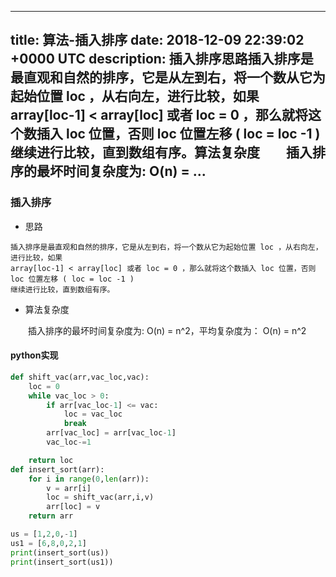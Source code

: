 
---
title: 算法-插入排序
date: 2018-12-09 22:39:02 +0000 UTC
description: 插入排序思路插入排序是最直观和自然的排序，它是从左到右，将一个数从它为起始位置 loc ，从右向左，进行比较，如果 array[loc-1] &lt; array[loc] 或者 loc = 0 ，那么就将这个数插入 loc 位置，否则 loc 位置左移 ( loc = loc -1 )继续进行比较，直到数组有序。算法复杂度    插入排序的最坏时间复杂度为: O(n) = ...
---

### 插入排序

+ 思路

```
插入排序是最直观和自然的排序，它是从左到右，将一个数从它为起始位置 loc ，从右向左，进行比较，如果 
array[loc-1] < array[loc] 或者 loc = 0 ，那么就将这个数插入 loc 位置，否则 loc 位置左移 ( loc = loc -1 )
继续进行比较，直到数组有序。
```

+ 算法复杂度

&ensp;&ensp;&ensp;&ensp;插入排序的最坏时间复杂度为: O(n) = n^2，平均复杂度为： O(n) = n^2

#### python实现

```python
def shift_vac(arr,vac_loc,vac):
    loc = 0
    while vac_loc > 0:
        if arr[vac_loc-1] <= vac:
            loc = vac_loc
            break
        arr[vac_loc] = arr[vac_loc-1]
        vac_loc-=1

    return loc
def insert_sort(arr):
    for i in range(0,len(arr)):
        v = arr[i] 
        loc = shift_vac(arr,i,v)
        arr[loc] = v
    return arr

us = [1,2,0,-1]
us1 = [6,8,0,2,1]
print(insert_sort(us))
print(insert_sort(us1))
```




